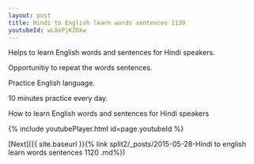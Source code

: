 ```yaml
---
layout: post
title: Hindi to English learn words sentences 1139 
youtubeId: wL8xPjKZOkw
---
```

 
 
Helps to learn English words and sentences for Hindi speakers.

Opportunitiy to repeat the words sentences. 

Practice English language. 
 
10 minutes practice every day. 
 
How to learn English words and sentences for Hindi speakers 
 
{% include youtubePlayer.html id=page.youtubeId %}
 
 
[Next]({{ site.baseurl }}{% link  split2/_posts/2015-05-28-Hindi to english learn words sentences 1120 .md%})
 
